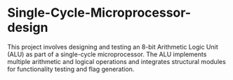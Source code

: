 # Single-Cycle-Microprocessor-design
This project involves designing and testing an 8-bit Arithmetic Logic Unit (ALU) as part of a single-cycle microprocessor. The ALU implements multiple arithmetic and logical operations and integrates structural modules for functionality testing and flag generation. 
